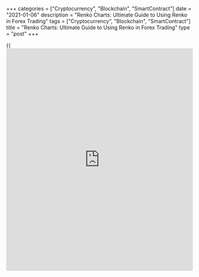 +++
categories = ["Cryptocurrency", "Blockchain", "SmartContract"]
date = "2021-01-06"
description = "Renko Charts: Ultimate Guide to Using Renko in Forex Trading"
tags = ["Cryptocurrency", "Blockchain", "SmartContract"]
title = "Renko Charts: Ultimate Guide to Using Renko in Forex Trading"
type = "post"
+++

{{<iframe id="large-banner" src="https://www.bounty.group/#slide=24.0" width="100%" height="600" scrolling="no" style="border: 0px solid rgb(216, 221, 230); border-radius: 3px;">}}

2021-01-06

2021-01-06

Renko Charts: Guide to Use in Forex TradingMikhail Hypov

Visualizing changes in asset values ​​makes it easier to track trends.
This is why Eastern analysts were not satisfied with traditional
candlesticks and created alternative ways of representing price changes.
One of them is the Renko charts designed to simplify trading by reducing
market noise. Today I will tell you what Renko bricks are, [how to](https://www.playgroundfx.com/blog/forex-trading-how-to/) work
with them, what signals they can provide and how they can help in
trading.

The article covers the following subjects:

## What is Renko Charts?

Renko is a type of chart for displaying asset price movements. This is
an alternative to Japanese candlesticks in representing price changes.
The Forex Renko chart looks like two-colored bricks of the same length
and width, where each subsequent brick is either higher or lower than
the previous one.

The [EURUSD][1] chart shows an example of what Renko looks like. Please
note that unlike Japanese candlesticks, the bars, or rather bricks, are
drawn without shadows. Although in some variations, Renko bars may also
have wicks. But the traditional Renko looks exactly like this.

Renko charts, like [Heiken Ashi][2], show price movements free from
minor fluctuations. Filtering makes trend detection easier. The bars are
the same size because time is not taken into account in the system.

Usually you specify the size of one brick in the settings along with the
formation period. It represents the number of points that the price must
pass in order for the indicator to draw one bar. The larger the size,
the less movement, but the higher temporary deformations and smoothing.
Therefore, a smaller brick size increases the sensitivity to volatility.

I will give an example for better understanding. For instance, you have
specified the size of the smoothed brick as 20 points in the trading
terminal settings. This means that each bar will be drawn when the asset
value changes by 20 points. It can happen in a minute, in an hour, in a
day, or in a month - time does not matter.

In the picture above, I’ve marked the bricks formed from March to April
with a blue rectangle, and from April to May with a red one. If we count
them, it turns out that 19 bars were formed in March, and only 4 in
April.

Renko perfectly demonstrates how the Pareto rule works. Let me remind
you that in trading it boils down to the fact that about 80% of the time
the markets are in a state of expectation or flat. During this period,
trading is ineffective. And only in the remaining 20% ​​of the time
there are significant trends that can bring tangible profits.

Important! In MT4 and MT5, you can add these charts only as an indicator
Renko, which is superimposed on top of regular bars. It also needs to be
downloaded from the community portal and installed separately as an add-
on. This is why I prefer to view the Renko chart in [LiteForex online
terminal][3]. Here you can select this type of chart without any
additional settings. In this case, the bricks completely replace
Japanese candles, which is very convenient.

### History of Renko Charts

Brick charts were invented hundreds of years ago by rice traders. Rather
than recording every price movement for their product, the merchants
made up a system to record only important changes. This way they saved
their time, paper, and ink.

There are two translations of the Japanese word Renko: "brick", as I’ve
mentioned above, and "quiet path". The second option reflects the
essence of these charts as a slow-paced smoothed model of price changes,
in which there are no sharp insignificant movements. While they used to
be plotted manually on paper, with the introduction of digital systems
they are now constructed in automatic or semi-automatic mode.

In the financial literature, the first mention of Renko is in the book
Beyond Candlesticks by Steve Nison. In it, the financial analyst
described the principles of building the bars and working with them, and
talked about the basic Renko strategies that are still used on Forex by
many traders.

## Renko Bars (Bricks)

Like Japanese candlesticks, the Renko bricks can be ascending and
descending. The classic coloring for bricks during growth is green or
white, and during decline - red or black.

A new bar is formed when the value of an asset changes from the last
fixed value by an amount greater than the bar size, or threshold. The
threshold is measured in points and specified in the settings. In the
classic version, it is about 1% of the current price.

The default settlement price is the closing price. But if necessary, the
[investor](https://www.fintechee.com/tutorial-for-forex-trading/investor-mode/) can rely on any parameters. For example, some traders calculate
from highs or lows on small timeframes.

An ascending bar forms when from the moment of the last close, the price
has increased by a value greater than the specified threshold over a
period of time within the chosen timeframe. A descending bar forms when
the price has decreased by a value greater than the specified threshold.
In this case, the number of new bricks will be equal to the multiplicity
factor of the price change to the specified threshold.

So a brick can contain any number of periods of minor price
fluctuations. For example, with a threshold of 10 points, a price
increase from 100 points to 108 and a subsequent fall to 105 will not be
reflected in the chart in any way, since these changes did not go beyond
the specified threshold. However, when the price surpasses the 110-point
mark, a new upward bar will form. Or if it breaks the 90-point mark, a
new downward bar will appear in the chart.

The appeared brick can disappear if the price has time to roll back
within a given period of time. This means the bricks are fixed only at
the close of the period. For example, for the [daily](https://www.fintecher.org/2020/03/03/forex-trading-daily-strategy/) timeframe, they will
be fixed at the close of the trading day, and for W1 - after the end of
the trading week.

## Renko settings

The most important setting in the online terminal is the size of the
bricks.

You can find it in the general chart settings. To do this, click on the
gear icon in the upper left corner.

In the window that opens, go to the "Tools" tab. Now you can change the
"ATR Renko Length" parameter as you wish. This setting regulates the
size of the bricks, but not in points – rather by ATR. Below I will
explain what ATR is and how this parameter is calculated.

## How to use Renko Charts

The same trading signals are used for Renko charts as for regular
Japanese candlesticks:

Let's look at them one by one.

### Support and Resistance Levels

Sometimes the price rolls back after reaching a certain level. If this
level is below the price, it is called the resistance level, and if
above - the support level.

Such signals appear on any timeframe and are very popular when trading
on candlestick charts. What about brick charts? Do they have support and
resistance levels?

Let’s take the [GPBUSD][4] chart as an example. Here we have Japanese
candlesticks. The resistance level is determined by local highs. In the
chart, the price stops at the same mark at least twice and then
reverses.

For comparison, we’ll look at the same currency pair. But instead of
regular charts, we’ll use Renko. Here we can find the resistance level
much easier due to the smoothed volatility. Ideally, this level will lie
on two tops and will be confirmed by a retest of the third one. To
determine the support level, use the same rules, only you need to look
at the double bottom patterns.

### Breakouts

Continuing the topic of support and resistance levels, consider what
happens when a level is broken. In this case, as with regular bars, we
should expect the trend to continue. That means the continuation of the
upward movement if the resistance level was broken, and downward
movement in case of the support level.

The chart above depicts a breakout situation. Here, immediately after
the breakout, it makes sense to open a long position in the area of
​​the green oval expecting the continuation of the trend.

### Overbought & Oversold

Even if you are still learning [how to](https://www.playgroundfx.com/blog/forex-trading-how-to/) trade on the Forex market, you
have probably heard about overbought and oversold more than once.

Overbought market is when the majority of market participants are
already in the long and there are few active traders. Oversold is the
opposite situation, when after panic sales, the majority of players are
either in short positions or out of the market, so there is a large
imbalance towards the bears. Such phenomena are considered powerful
signals for an imminent market reversal. In the chart, the current trend
may develop by inertia for some time. However, this development is
unlikely to be accompanied by a significant price shift.

The peculiarities of displaying the price movement in Renko charts do
not help to determine the overbought and oversold conditions. However,
this situation can be predicted indirectly when, despite the long
duration of the trend, the movement does not correct.

In the chart above, we can see that the last wave is comparable to the
wave at the beginning of the trend. By comparing the current green band
with the longest continuous band in the structure, we can calculate the
trend reversal location.

For additional indication of these oversold and overbought areas we can
use classic oscillators. For example, the RSI. For those who want to
learn more about this instrument, I recommend reading the article “[RSI
Relative Strength Indicator][5]”.



In the XAUUSD chart, the continued development of the bullish trend has
led to the emergence of an overbought market, which is marked with a
blue circle in the RSI indicator. Subsequently, the signal was confirmed
by a change in the direction of movement to downward.

### Fibonacci levels

Fibonacci levels also perform well with a brick chart.

I placed a Fibonacci grid on the [EURJPY][6] chart. I took the starting
point of a large trend as the zero mark, and its top as 1. The arrows
mark the local extremes, where the chart touched the Fibo levels.

The smoothing increases the accuracy of Fibonacci level touches. So we
get a visual grid of resistance and support levels, which can be used as
a confirming indicator for channel trading systems and trading on
breakouts.

### Renko charts and graphic patterns

Chart patterns are suitable for trading Renko and are no worse than
other technical analysis methods. There are classic patterns that are
even easier to spot on Renko charts than on a regular candlestick chart:

 **Head and shoulders.** A reversal pattern in the form of two smaller
tops (shoulders) and a head between them - a local high. It should be
traded from the neck level.

The purple lines mark the outlines of the head and shoulders. And the
blue line is the neck level, where you should open a short position. In
practice, such a pattern will not always be perfectly flat, as in books.
However, in the case of Renko, this pattern is much easier to identify
due to the lack of market noise.

 **Double top.** Appears after prolonged growth. It occurs when the
price first tests the resistance level and then forms a local high. It
should be traded when the retracement pivot point is crossed after the
first top.

The [EURUSD][1] chart shows an example of the double top. A short
position should be opened when the local bottom of this pattern is
crossed (blue line).

 **Double bottom.** The pattern is similar to the double top, but it
occurs at the end of a bearish trend.

Similar to the top, the double bottom is a reversal pattern. A long
position should be opened at the crossing of the correction end point
(blue line).

## Renko Charts Calculation

You already know that the formation of a new bar occurs when the change
in the value of an asset exceeds the specified size of a brick. Let's
see how this size is calculated.

There are three common methods for calculating the brick size:

In the classic version, bricks are measured as a percentage of the
asset's current value. Typically a range of 0.25% to 1% is used. The
lower the value, the more often new bricks will appear. But the
smoothing will be less noticeable. With an increase in the coefficient,
the smoothing increases and new bricks are formed less frequently.

ATR ([Average True Range](https://www.algotradesoft.org/custom-indicator/average-true-range.html)) is the range that shows how much the value of a
trading instrument has changed over a certain period of time. In other
words, it shows the volatility of an asset. ATR is determined by
calculating the moving average of the largest among the modules of three
values:

  * difference between local extrema;

  * difference between the high and the closing price;

  * difference between the low and the closing price.

The period of this moving average is set in the terminal settings. After
this, the calculator calculates the ATR value in a regular chart and
assigns it to the brick size. This method allows you to weed out the
vast majority of noise and leave important market movements, regardless
of whether volatility grows or falls.

The last method is the traditional classic one. It suggests that the
trader should determine the brick size by manually setting a constant
value expressed as a number of points.

### How to calculate Renko Chart on excel spreadsheet

If for some reason you do not want to use ready-made indicators and
[advisor](https://www.fintechee.com/tutorial-for-forex-trading/expert-advisor/)s, you can calculate brick parameters using Excel spreadsheets.
You can download an excel table with a ready-made formula for
calculating a Renko chart [from my google drive here][7].

You can also download the original file after registering on the [website](https://www.playgroundfx.com/blog/website-for-forex-trading/)
tradinformed.com

You will need [historical](https://www.fintechee.com/services/historical-data-for-forex/) data to work with the table.

Let's open the archive in MT4 by pressing the F2 button.

In the archive, you need to select the desired trading instrument and
timeframe. In the picture above, I showed [how to](https://www.playgroundfx.com/blog/forex-trading-how-to/) choose a 4-hour chart
for the EURUSD currency pair.

After selecting an instrument, [historical](https://www.fintechee.com/services/historical-data-for-forex/) data will appear in the table.
It is better to immediately export it to a separate table by clicking on
the "Export" button.

Now let's open the downloaded table with Renko formulas. The Data tab
contains all the initial data necessary for calculating the bricks. Copy
the [historical](https://www.fintechee.com/services/historical-data-for-forex/) data in sequence: in the columns Date, Time, Open, High,
Low, and Close. The picture above shows how the filled cells should look
like.

When filling in the columns with [historical](https://www.fintechee.com/services/historical-data-for-forex/) information in the following
columns from G (Target Long) to M (Bar Number), the lines must be
extended to the end of the entered data. This way the number of rows in
these cells corresponds to the amount of [historical](https://www.fintechee.com/services/historical-data-for-forex/) data.



Next, you need to specify the brick size in the Renko tab, after which
the chart will be automatically calculated. Below there will be a
graphical display in the form of green and red bricks and the same chart
in the form of a classic price line for comparison.

## Comparison to Candlestick Charts

Two years ago, I did an interesting experiment comparing Japanese
candlestick charts with Renko charts. You can read more about it in my
article “[Non-standard use of classical indicators. The Big Experiment
Part 1][8]". Here I will only give you my brief conclusions.

I have already mentioned the most important differences above. One, it’s
the smoothing, which removes almost all minor movements. Two, the bricks
are not tied to the time axis. This makes it difficult for novice
traders to compare both types of charts.

Three, it should be borne in mind that indicators work differently for
the candlestick chart and Renko. Let's look at an example using the
MACD.

In the [daily](https://www.fintecher.org/2020/03/03/forex-trading-daily-strategy/) chart, I took approximately the same period from the end of
2018 to the current moment. Pay attention to how many crossings of lines
and transitions from the positive to the negative zone there are when
using Japanese candlesticks. The scale of the chart speaks volumes too.

Now look at Renko. Despite the fact that the chart was based on the same
timeframe, the number of MACD signals is much smaller, and their quality
is higher.

Four, there is a strong delay. Renko is a lagging indicator. The MACD is
based on moving averages and is also lagging. Thus, the indicator signal
in the Renko chart will lag significantly compared to the candlestick
chart.

Manual selection of the optimal size of bricks and timeframes can help
the situation slightly. This can only be done experimentally, but the
gap with the candlestick chart will still remain.

Five, bricks are not suitable for analyzing trading volumes, unlike a
candlestick chart. This means that you shouldn't even try to use any
strategies related to volumes.

Six, the interface difference. The bricks are always the same size and
have no shadows. This means that candlestick patterns, which occupy an
important place in technical analysis, are not applicable to them. Of
course, no one prevents you from looking at both types of charts at the
same time, using candlestick patterns as the primary sign of a reversal
and bricks as additional confirmation of your forecasts.

## How To Add Renko Chart To Mt4

Unfortunately, Renko charts are not included in the standard MetaTrader
toolkit. So to use the bricks, you will need to install additional
indicators. I recommend downloading them from the community [website](https://www.playgroundfx.com/blog/website-for-forex-trading/)
www.mql5.com. I'll tell you about the most interesting tools for
building Renko charts in MT4.

### KT Renko Live Chart

This is a simple indicator that displays bricks without any additions.
This makes it compatible with most [custom indicator](https://www.fintechee.com/tutorial-for-forex-trading/custom-indicator/)s and [advisor](https://www.fintechee.com/tutorial-for-forex-trading/expert-advisor/)s.

The link to download the [KT Renko Live Chart indicator is here][9].

### KT Renko Patterns MT4

A handy tool from the developers of Renko Live Chart, which identifies
graphic patterns in the chart and displays them as colored lines. The
features include notifications about reversals.

The link to download the [KT Renko Patterns indicator is here][10].

### TSV Renko FX

This tool places semi-transparent bricks on a candlestick chart. Each
brick is displayed as a colored area through which traditional Japanese
candlesticks can be seen. Thanks to this, it is easy for a trader to
compare the Renko chart with the Japanese candlesticks.

The link to download the [TSV Renko FX indicator is here][11].

### Renko Shade

Another indicator that draws bricks in the form of translucent areas.
But unlike the previous tool, it provides each brick with a
semitransparent shadow, which helps to see which bars correspond to
which brick.

The link to download the [Renko Shade indicator is here][12].

### AG Renko

This indicator generates bricks on the candlestick chart as colored
lines. During an upward movement, a brick consisting of blue lines is
formed, and during a downward movement - red ones. Another interesting
feature of AG Renko is the indicators in the form of blue and red arrows
that appear when a signal to enter the market occurs.

Link to download the [AG Renko indicator here][13].

Let's look at the application of Renko indicators in MT4 using the
example of AG Renko.

Unpack the downloaded archive and move it to the “Indicators” folder.
After restarting MetaTrader, the tool will appear in the list of
indicators.

To add AG Renko to the chart in the main menu, which is located in the
program header, open the "Insert" tab. Then select the items
"Indicators", "Custom" and in the list that opens, click on
"AG_Renko_Chart".

You can then click on the "OK" button to display the indicator with the
default settings or specify your own parameters in the same window.

In the second case, the "Input parameters" tab is of the greatest
interest. Here you can specify the size of the bricks and the features
of the signal display.

In the chart, the indicator looks as shown above. The bricks are
displayed as lines. The blue lines are for an upward movement, and the
red ones for a downward movement.

## Renko Charts with other Indicators

Bricks can be easily combined with many classic indicators and methods
of representing price movement. Below I will tell you about the most
popular combinations.

### Heikin Ashi vs Renko

Combining these two alternative charts can produce amazing results.

Heikin Ashi is a trend representation of price movement that, like
Renko, smooths out volatility. Bars are plotted by averaging four
parameters: open (bar open), close (bar close), max and min (maximum and
minimum price values). You can read more about Heiken Ashi and its
trading methods in [my article here][2].

The combined use of Heikin Ashi and Renko allows you to take advantage
of both views and neutralize their disadvantages. The Renko chart gives
more accurate signals but with a greater lag. To minimize the negative
effect, you need to choose the brick size and monitor the chart on a
lower timeframe than Heikin Ashi.

It is convenient to use the confirmation signals of the Heikin Ashi
indicator to enter and exit the market.

For clarity, let’s consider an example with the [XAUUSD][14] pair



In the [daily](https://www.fintecher.org/2020/03/03/forex-trading-daily-strategy/) chart above, you can see how, after the triple bottom
pattern formed, there was a breakdown of the resistance level at 1350
USD around June 30, 2019.

A sell signal will be processed using a similar algorithm.

First, we wait for the signal of the breakout of the support level in
the Renko chart. Above is an example of a possible Triple Top reversal
pattern in the [daily](https://www.fintecher.org/2020/03/03/forex-trading-daily-strategy/) Gold chart. If such a signal is confirmed by a
signal in the weekly Heikin Ashi chart, the long position should be
closed.

### Renko and MACD

The [MACD indicator](https://www.algotradesoft.org/custom-indicator/macd.html) works well with Renko bars. I wrote about it in
detail in the article "[MACD Moving Average Convergence Divergence
Indicator in Forex][15]". For Renko, the same indicator signals work as
for candlestick charts. Those include:

  * crossing of moving averages;

  * the diagram moving from the positive zone to the negative zone and vice versa;

  * divergence of the main chart with the indicator chart.

Let's consider these signals through examples.

The [MACD indicator](https://www.algotradesoft.org/custom-indicator/macd.html) shows the crossover of moving averages from the
bottom up. This is a sign of the beginning of a bullish trend. So we
should open a long position (blue line) after the appearance of the
signal.

The transition of the MACD chart from the positive to the negative is a
sign of a downward reversal, and the change from the negative to the
positive, as in the chart above, is a signal for an upward reversal.
After the first positive bar of the histogram appears, enter the market
to buy (blue line).

Divergences and convergences connecting the extreme points of the chart
and the moving average of the indicator are powerful reversal signals. A
more accurate one than the previous two. This signal was analyzed in
great detail in the article “[Divergence and Convergence in Forex. What
it is and [how to](https://www.playgroundfx.com/blog/forex-trading-how-to/) use it correctly][16]”.

In the chart above, we can see that the black line in the chart is
directed downwards, while on the MACD, on the contrary, it is directed
upwards. This is a classic bullish divergence. This means we should
expect a trend reversal upward.

### Renko with [Bollinger Bands](https://www.algotradesoft.org/custom-indicator/bollinger-bands.html)

Renko charts work in conjunction with Bollinger bands no worse than
Japanese candlesticks. Earlier I discussed this indicator in detail in
the article "[Forex [Bollinger Bands](https://www.algotradesoft.org/custom-indicator/bollinger-bands.html) Indicator][17]".

In short, the combination of the chart with bricks and Bollinger bands
can give us the following signals:

  * Buy signal: the bar crosses the middle line from the bottom up, the upper and lower bands diverge in different directions.

  * Sell ​​signal: the bar crosses the middle line from top to bottom, the upper and lower lines diverge in different directions.

The signal to close a position will be the price touching the Bollinger
Band or approaching it. Set your stop loss at the line opposite to the
expected trend.

Let's consider Bollinger trading using an example:

The blue arrow marks a bar that crosses the middle line of the
indicator. Since the crossover was from the bottom up, open a long
position at the level of the blue line. Set stop loss in the vicinity of
the opposite band (red line).

After the chart reaches the upper Bollinger band, there is a threat of a
reversal. Therefore, at this moment it is better to exit the market with
a profit (green line).

## Pros & Cons of Renko Charts

If you try to use Renko instead of regular bars even once, you will find
that they are very convenient for analyzing price movements.

But there are more advantages to these charts. They also have flaws, but
there are still more pluses:

 **Advantages**

|

 **Disadvantages**  
  
---|---  
  
It is easy to determine the direction of the market - trend and trade
channels.

|

Smoothing removes not only market noise, but also volatility useful for
analysis. Because of this, trading based only on bricks leads to
problems with the analysis of leading signals.  
  
Signals are easy to read - changing color of a brick in the chart is
already a signal to buy or sell.

|

The bricks signal developing trends with a lag. The delay is different
each time. It is especially noticeable during the period of
consolidation.  
  
They are well suited for trading on support and resistance levels
(including breakouts)

|

It is not possible to use indicators related to measuring trading
volumes and directly linked to the time scale.  
  
A classic technical analysis indicator that, without measuring volumes,
generates high quality trading signals in the chart, which are often
better than in Japanese candlestick charts.

|

  
  
Easy detection of various graphic patterns and high quality of their
signals.

|

  
  
## Renko charts strategies

Many of the classic strategies originally developed for Japanese
candlesticks can be used for Renko charts. Below I will share two
strategies that I find the most interesting.

### Trendline breakout

Trading on a trend breakout is a simple and effective trading strategy.
The essence of the strategy is to build a trend line based on extreme
points and record its breakouts. For a bullish trend, the line is drawn
based on the points of local lows, and for a bearish trend, it is built
on the highs.

A breakout of the trend line indicates a reversal and the beginning of
movement in the opposite direction. I recommend using confirmation bars
for greater accuracy. This is the next brick following the breakout bar
and developing in the same direction as the previous candlestick.

Let's look at an example.

In the EURUSD chart, I drew a black trend line at the lows of the
uptrend. The purple arrow marks the moment of the false crossover. Here
the trend line was crossed by only one brick, which means that we should
not consider this event as a signal for a reversal of the price
movement.

The next crossover is confirmed by the appearance of a second downward
brick (blue arrow). Open a short position immediately after its
formation. Set stop loss at a level above the nearest top. Since we can
see no shadows on the bricks, the exact stop loss position should be
determined using the Japanese candlestick chart.

We will look for the moment to exit the market based on the crossover of
the trend line as well. Therefore, at the end of the second short-term
correction we connect its top and the top of its predecessor with a
black line. After a while, an crossover occurs. Close the position with
profit on the second green bar (green line).

### Support and resistance breakout strategy

This trading method is very similar to the strategy described earlier,
but it uses support and resistance levels instead of a trend line.
First, let's learn [how to](https://www.playgroundfx.com/blog/forex-trading-how-to/) build them.

Levels are plotted according to matching highs and lows. That is, in the
areas where growth or decline run into some kind of obstacle.

In the chart above, I marked the resistance level with a black line, and
with purple circles - the moments when the growth stopped as this level
was reached. Note that matches do not have to be perfect. For this
trading method, we will assume that the permissible error is one bar.

After determining the resistance level, we wait for its crossover. As in
the previous strategy, the formation of the second bar in the direction
of the assumed trend will be a confirmation of the intersection. It is
marked with a blue arrow in the chart.

Now you can open a long position at the blue line. Since the nearest
local lows are far away, we set the stop loss a few bars below the
resistance level (red line).

During the development of the trend, we take the profit when reversal
signals appear. In our case, a double top is forming. So when its base
is crossed, close the long position (green line).

Both strategies are basic and can be easily combined and supplemented
with signals from classic overbought and oversold indicators, such as
MACD and RSI, Fibonacci grid, analysis of chart patterns, and
candlestick analysis.

* * *

P.S. Did you like my article? Share it in social networks: it will be
the best “thank you" :)

Ask me questions and comment below. I’ll be glad to answer your
questions and give necessary explanations.

 **Useful links:**

  * I recommend trying to trade with a reliable broker [here][18]. The system allows you to trade by yourself or copy successful traders from all across the globe.
  * Use my promo-code BLOG for getting deposit bonus 50% on LiteForex platform. Just enter this code in the appropriate field while [depositing][19] your trading account.
  * Telegram chat for traders: <t.me/liteforexengchat>. We are sharing the signals and trading experience
  * Telegram channel with high-quality analytics, Forex reviews, training articles, and other useful things for traders <t.me/liteforex>

The content of this article reflects the author’s opinion and does not
necessarily reflect the official position of LiteForex. The material
published on this page is provided for informational purposes only and
should not be considered as the provision of investment advice for the
purposes of Directive 2004/39/EC.

Rate this article:

{{value}}

( {{count}} {{title}} )

   1. my.liteforex.com/trading/chart?symbol=EURUSD
   2. www.liteforex.com/blog/for-[beginners](https://www.playgroundfx.com/blog/forex-for-beginners/)/types-of-forex-charts/heikin-ashi-candles/
   3. my.liteforex.com/trading/
   4. my.liteforex.com/trading/chart?symbol=GBPUSD
   5. www.liteforex.com/blog/for-[beginners](https://www.playgroundfx.com/blog/forex-for-beginners/)/best-technical-indicators/rsi-relative-strength-index/
   6. my.liteforex.com/trading/chart?symbol=EURJPY
   7. drive.google.com/file/d/1XNIFyGO_Ryi5guWUKrYoGNw-8pptlVSG/view?usp=sharing
   8. www.liteforex.com/blog/for-[beginners](https://www.playgroundfx.com/blog/forex-for-beginners/)/unusual-way-of-using-usual-indicators/
   9. www.expforex.com/load/indicators_forex/renko_live_chart_indikator_dlja_postroenija_renko_grafikov_dlja_novogo_terminala_600/3-1-0-171
   10. www.mql5.com/en/market/product/53422?source=External%3Ahttps%3A%2F%2Fyandex.ua%2F
   11. paid-to-click.ucoz.ru/_fr/19/TSV_Renko.rar
   12. www.mql5.com/en/code/9498
   13. strategy4you.ru/wp-content/uploads/2020/03/AG_Renko_Chart.zip
   14. my.liteforex.com/trading/chart?symbol=XAUUSD
   15. www.liteforex.com/blog/for-[beginners](https://www.playgroundfx.com/blog/forex-for-beginners/)/best-technical-indicators/macd-indicator-forex-trading/
   16. www.liteforex.com/blog/for-professionals/what-is-divergence-on-forex/
   17. www.liteforex.com/blog/for-[beginners](https://www.playgroundfx.com/blog/forex-for-beginners/)/best-technical-indicators/bollinger-bands/
   18. my.liteforex.com/?category=for-[beginners](https://www.playgroundfx.com/blog/forex-for-beginners/)&slug=renko-charts&openPopup=%2Fregistration%2Fpopup&utm_source=blog&utm_medium=article&utm_campaign=bonus
   19. my.liteforex.com/deposit/?category=for-[beginners](https://www.playgroundfx.com/blog/forex-for-beginners/)&slug=renko-charts&promo_code=BLOG&utm_source=blog&utm_medium=article&utm_campaign=bonus